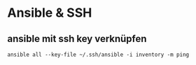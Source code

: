 # Ansible & SSH

## ansible mit ssh key verknüpfen

    ansible all --key-file ~/.ssh/ansible -i inventory -m ping
